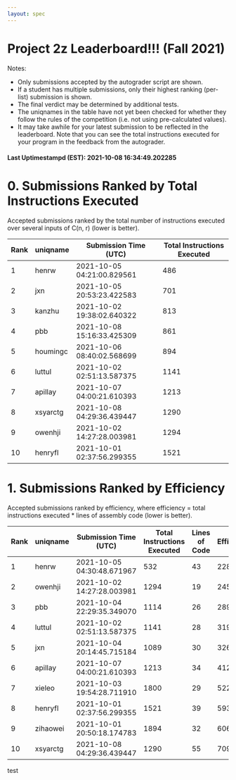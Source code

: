 ```yaml
---
layout: spec
---
```


Project 2z Leaderboard!!! (Fall 2021)
==============================
Notes:
- Only submissions accepted by the autograder script are shown.
- If a student has multiple submissions, only their highest ranking (per-list) submission is shown.
- The final verdict may be determined by additional tests.
- The uniqnames in the table have not yet been checked for whether they follow the rules of the competition (i.e. not using pre-calculated values).
- It may take awhile for your latest submission to be reflected in the leaderboard. Note that you can see the total instructions executed for your program in the feedback from the autograder.


#### Last Uptimestampd (EST): 2021-10-08 16:34:49.202285

# 0. Submissions Ranked by Total Instructions Executed
Accepted submissions ranked by the total number of instructions executed over several inputs of C(n, r) (lower is better).

| Rank  | uniqname | Submission Time (UTC) | Total Instructions Executed |
|---|---|---|---|
| 1 | henrw | 2021-10-05 04:21:00.829561 | 486 |
| 2 | jxn | 2021-10-05 20:53:23.422583 | 701 |
| 3 | kanzhu | 2021-10-02 19:38:02.640322 | 813 |
| 4 | pbb | 2021-10-08 15:16:33.425309 | 861 |
| 5 | houmingc | 2021-10-06 08:40:02.568699 | 894 |
| 6 | luttul | 2021-10-02 02:51:13.587375 | 1141 |
| 7 | apillay | 2021-10-07 04:00:21.610393 | 1213 |
| 8 | xsyarctg | 2021-10-08 04:29:36.439447 | 1290 |
| 9 | owenhji | 2021-10-02 14:27:28.003981 | 1294 |
| 10 | henryfl | 2021-10-01 02:37:56.299355 | 1521 |


# 1. Submissions Ranked by Efficiency
Accepted submissions ranked by efficiency, where efficiency = total instructions executed * lines of assembly code (lower is better).

| Rank  | uniqname | Submission Time (UTC) | Total Instructions Executed |Lines of Code | Efficiency |
|---|---|---|---|---|---|
| 1 | henrw | 2021-10-05 04:30:48.671967 | 532 | 43 | 22876 |
| 2 | owenhji | 2021-10-02 14:27:28.003981 | 1294 | 19 | 24586 |
| 3 | pbb | 2021-10-04 22:29:35.349070 | 1114 | 26 | 28964 |
| 4 | luttul | 2021-10-02 02:51:13.587375 | 1141 | 28 | 31948 |
| 5 | jxn | 2021-10-04 20:14:45.715184 | 1089 | 30 | 32670 |
| 6 | apillay | 2021-10-07 04:00:21.610393 | 1213 | 34 | 41242 |
| 7 | xieleo | 2021-10-03 19:54:28.711910 | 1800 | 29 | 52200 |
| 8 | henryfl | 2021-10-01 02:37:56.299355 | 1521 | 39 | 59319 |
| 9 | zihaowei | 2021-10-01 20:50:18.174783 | 1894 | 32 | 60608 |
| 10 | xsyarctg | 2021-10-08 04:29:36.439447 | 1290 | 55 | 70950 |

test
